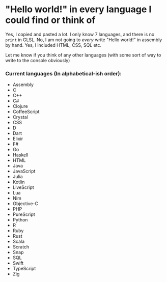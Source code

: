 # "Hello world!" in every language I could find or think of

Yes, I copied and pasted a lot. I only know 7 languages, and there is no `print` in GLSL.
No, I am not going to *every* write "Hello world!" in assembly by hand.
Yes, I included HTML, CSS, SQL etc.

Let me know if you think of any other languages (with some sort of way to write to the console obviously)

### Current languages (In alphabetical-ish order):
- Assembly
- C
- C++
- C#
- Clojure
- CoffeeScript
- Crystal
- CSS
- D
- Dart
- Elixir
- F#
- Go
- Haskell
- HTML
- Java
- JavaScript
- Julia
- Kotlin
- LiveScript
- Lua
- Nim
- Objective-C
- PHP
- PureScript
- Python
- R
- Ruby
- Rust
- Scala
- Scratch
- Snap
- SQL
- Swift
- TypeScript
- Zig
